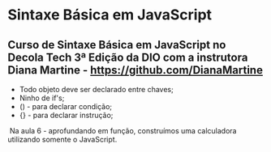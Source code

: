# Sintaxe Básica em JavaScript 
## Curso de Sintaxe Básica em JavaScript no Decola Tech 3ª Edição da DIO com a instrutora  Diana Martine - https://github.com/DianaMartine

- Todo objeto deve ser declarado entre chaves;
- Ninho de if's;
- () - para declarar condição;
- {} - para declarar instrução;



​	Na aula 6 - aprofundando em função, construímos uma calculadora utilizando somente o JavaScript.
